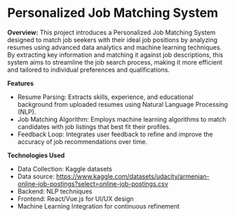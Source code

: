 # **Personalized Job Matching System**
**Overview:**
This project introduces a Personalized Job Matching System designed to match job seekers with their ideal job positions by analyzing resumes using advanced data analytics and machine learning techniques. By extracting key information and matching it against job descriptions, this system aims to streamline the job search process, making it more efficient and tailored to individual preferences and qualifications.

**Features**
- Resume Parsing: Extracts skills, experience, and educational background from uploaded resumes using Natural Language Processing (NLP).
- Job Matching Algorithm: Employs machine learning algorithms to match candidates with job listings that best fit their profiles.
- Feedback Loop: Integrates user feedback to refine and improve the accuracy of job recommendations over time.

**Technologies Used**
- Data Collection: Kaggle datasets
- Data source: https://www.kaggle.com/datasets/udacity/armenian-online-job-postings?select=online-job-postings.csv
- Backend: NLP techniques
- Frontend: React/Vue.js for UI/UX design
- Machine Learning Integration for continuous refinement
